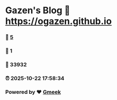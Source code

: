 # Gazen's Blog :link: https://ogazen.github.io 
### :page_facing_up: [5](https://ogazen.github.io/tag.html) 
### :speech_balloon: 1 
### :hibiscus: 33932 
### :alarm_clock: 2025-10-22 17:58:34 
### Powered by :heart: [Gmeek](https://github.com/Meekdai/Gmeek)
